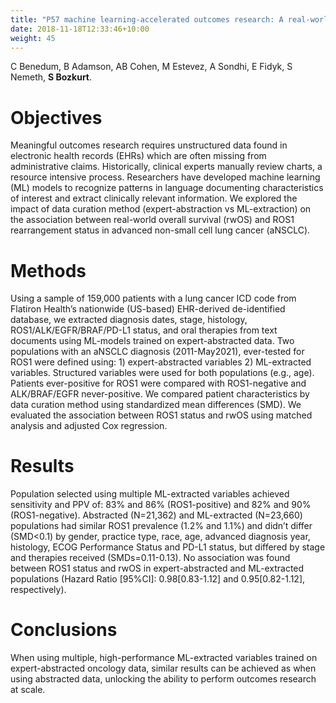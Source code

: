 ```yaml
---
title: "P57 machine learning-accelerated outcomes research: A real-world case study of biomarker-associated overall survival in oncology."
date: 2018-11-18T12:33:46+10:00
weight: 45
---
```


C Benedum, B Adamson, AB Cohen, M Estevez, A Sondhi, E Fidyk, S Nemeth, **S Bozkurt**.

<!--more-->
# Objectives
Meaningful outcomes research requires unstructured data found in electronic health records (EHRs) which are often missing from administrative claims. Historically, clinical experts manually review charts, a resource intensive process. Researchers have developed machine learning (ML) models to recognize patterns in language documenting characteristics of interest and extract clinically relevant information. We explored the impact of data curation method (expert-abstraction vs ML-extraction) on the association between real-world overall survival (rwOS) and ROS1 rearrangement status in advanced non-small cell lung cancer (aNSCLC).
# Methods
Using a sample of 159,000 patients with a lung cancer ICD code from Flatiron Health’s nationwide (US-based) EHR-derived de-identified database, we extracted diagnosis dates, stage, histology, ROS1/ALK/EGFR/BRAF/PD-L1 status, and oral therapies from text documents using ML-models trained on expert-abstracted data. Two populations with an aNSCLC diagnosis (2011-May2021), ever-tested for ROS1 were defined using: 1) expert-abstracted variables 2) ML-extracted variables. Structured variables were used for both populations (e.g., age). Patients ever-positive for ROS1 were compared with ROS1-negative and ALK/BRAF/EGFR never-positive. We compared patient characteristics by data curation method using standardized mean differences (SMD). We evaluated the association between ROS1 status and rwOS using matched analysis and adjusted Cox regression.
# Results
Population selected using multiple ML-extracted variables achieved sensitivity and PPV of: 83% and 86% (ROS1-positive) and 82% and 90% (ROS1-negative). Abstracted (N=21,362) and ML-extracted (N=23,660) populations had similar ROS1 prevalence (1.2% and 1.1%) and didn’t differ (SMD<0.1) by gender, practice type, race, age, advanced diagnosis year, histology, ECOG Performance Status and PD-L1 status, but differed by stage and therapies received (SMDs=0.11-0.13). No association was found between ROS1 status and rwOS in expert-abstracted and ML-extracted populations (Hazard Ratio [95%CI]: 0.98[0.83-1.12] and 0.95[0.82-1.12], respectively).
# Conclusions
When using multiple, high-performance ML-extracted variables trained on expert-abstracted oncology data, similar results can be achieved as when using abstracted data, unlocking the ability to perform outcomes research at scale.